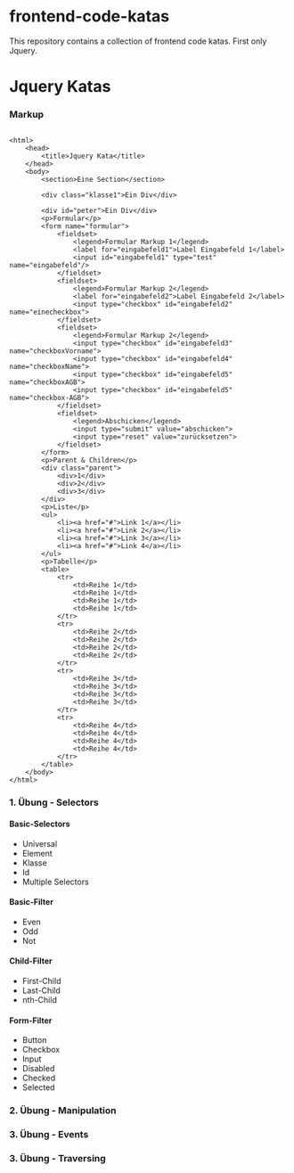 # frontend-code-katas

This repository contains a collection of frontend code katas. First only Jquery.

# Jquery Katas

### Markup
```

<html>
	<head>
		<title>Jquery Kata</title>
	</head>
	<body>
		<section>Eine Section</section>
		
		<div class="klasse1">Ein Div</div>
		
		<div id="peter">Ein Div</div>
		<p>Formular</p>
		<form name="formular">
			<fieldset>
				<legend>Formular Markup 1</legend>
				<label for="eingabefeld1">Label Eingabefeld 1</label>
				<input id="eingabefeld1" type="test" name="eingabefeld"/>
			</fieldset>
      		<fieldset>
        		<legend>Formular Markup 2</legend>
				<label for="eingabefeld2">Label Eingabefeld 2</label>
        		<input type="checkbox" id="eingabefeld2" name="einecheckbox">
			</fieldset>
			<fieldset>
        		<legend>Formular Markup 2</legend>
        		<input type="checkbox" id="eingabefeld3" name="checkboxVorname">
				<input type="checkbox" id="eingabefeld4" name="checkboxName">
				<input type="checkbox" id="eingabefeld5" name="checkboxAGB">
				<input type="checkbox" id="eingabefeld5" name="checkbox-AGB">
			</fieldset>
			<fieldset>
        		<legend>Abschicken</legend>
				<input type="submit" value="abschicken">
				<input type="reset" value="zurücksetzen">
			</fieldset>
		</form>
		<p>Parent & Children</p>
		<div class="parent">
			<div>1</div>
			<div>2</div>
			<div>3</div>
		</div>
		<p>Liste</p>
		<ul>
			<li><a href="#">Link 1</a></li>
			<li><a href="#">Link 2</a></li>
			<li><a href="#">Link 3</a></li>
			<li><a href="#">Link 4</a></li>
		</ul>
		<p>Tabelle</p>
		<table>
			<tr>
				<td>Reihe 1</td>
				<td>Reihe 1</td>
				<td>Reihe 1</td>
				<td>Reihe 1</td>
			</tr>
			<tr>
				<td>Reihe 2</td>
				<td>Reihe 2</td>
				<td>Reihe 2</td>
				<td>Reihe 2</td>
			</tr>
			<tr>
				<td>Reihe 3</td>
				<td>Reihe 3</td>
				<td>Reihe 3</td>
				<td>Reihe 3</td>
			</tr>
			<tr>
				<td>Reihe 4</td>
				<td>Reihe 4</td>
				<td>Reihe 4</td>
				<td>Reihe 4</td>
			</tr>
		</table>
	</body>
</html>

```

### 1. Übung - Selectors

#### Basic-Selectors
- Universal
- Element
- Klasse
- Id
- Multiple Selectors

#### Basic-Filter
- Even
- Odd
- Not

#### Child-Filter
- First-Child
- Last-Child
- nth-Child

#### Form-Filter
- Button
- Checkbox
- Input
- Disabled
- Checked
- Selected

### 2. Übung - Manipulation


### 3. Übung - Events


### 3. Übung - Traversing

